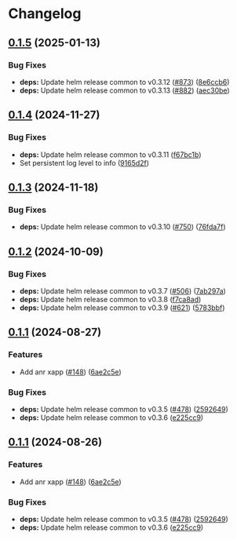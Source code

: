 # Changelog

## [0.1.5](https://github.com/accelleran/helm-charts/compare/xapp-anr-0.1.4...xapp-anr-0.1.5) (2025-01-13)


### Bug Fixes

* **deps:** Update helm release common to v0.3.12 ([#873](https://github.com/accelleran/helm-charts/issues/873)) ([8e6ccb6](https://github.com/accelleran/helm-charts/commit/8e6ccb6e761d66a164ad951e0e2f9118dfcfc9ba))
* **deps:** Update helm release common to v0.3.13 ([#882](https://github.com/accelleran/helm-charts/issues/882)) ([aec30be](https://github.com/accelleran/helm-charts/commit/aec30be5d86f444ad9d65ed18d580ac0c6410166))

## [0.1.4](https://github.com/accelleran/helm-charts/compare/xapp-anr-0.1.3...xapp-anr-0.1.4) (2024-11-27)


### Bug Fixes

* **deps:** Update helm release common to v0.3.11 ([f67bc1b](https://github.com/accelleran/helm-charts/commit/f67bc1bd548bbc2b91c6554e2df66f855c3e2120))
* Set persistent log level to info ([9165d2f](https://github.com/accelleran/helm-charts/commit/9165d2f5a0015bfd9644f79c4b3a299ef322f8a1))

## [0.1.3](https://github.com/accelleran/helm-charts/compare/xapp-anr-0.1.2...xapp-anr-0.1.3) (2024-11-18)


### Bug Fixes

* **deps:** Update helm release common to v0.3.10 ([#750](https://github.com/accelleran/helm-charts/issues/750)) ([76fda7f](https://github.com/accelleran/helm-charts/commit/76fda7fc76c6926b402b49f3348b14a785af92f8))

## [0.1.2](https://github.com/accelleran/helm-charts/compare/xapp-anr-0.1.1...xapp-anr-0.1.2) (2024-10-09)


### Bug Fixes

* **deps:** Update helm release common to v0.3.7 ([#506](https://github.com/accelleran/helm-charts/issues/506)) ([7ab297a](https://github.com/accelleran/helm-charts/commit/7ab297aeebd645f5c00399a04d4e1b159f24859e))
* **deps:** Update helm release common to v0.3.8 ([f7ca8ad](https://github.com/accelleran/helm-charts/commit/f7ca8ad8fd5dd79768da4d8b74aac0cd8eaac590))
* **deps:** Update helm release common to v0.3.9 ([#621](https://github.com/accelleran/helm-charts/issues/621)) ([5783bbf](https://github.com/accelleran/helm-charts/commit/5783bbf75b6a5845dfc469d56849e2aae72d1d4c))

## [0.1.1](https://github.com/accelleran/helm-charts/compare/xapp-anr-v0.1.0...xapp-anr-0.1.1) (2024-08-27)


### Features

* Add anr xapp ([#148](https://github.com/accelleran/helm-charts/issues/148)) ([6ae2c5e](https://github.com/accelleran/helm-charts/commit/6ae2c5e4bf169a8c31e72dc3af486dbc9358ad0f))


### Bug Fixes

* **deps:** Update helm release common to v0.3.5 ([#478](https://github.com/accelleran/helm-charts/issues/478)) ([2592649](https://github.com/accelleran/helm-charts/commit/2592649fbc603d46f0ed6b9d9a1231f5c9ae65bc))
* **deps:** Update helm release common to v0.3.6 ([e225cc9](https://github.com/accelleran/helm-charts/commit/e225cc9428bb76a3cb6e54844f1d4058930b7902))

## [0.1.1](https://github.com/accelleran/helm-charts/compare/xapp-anr-v0.1.0...xapp-anr-0.1.1) (2024-08-26)


### Features

* Add anr xapp ([#148](https://github.com/accelleran/helm-charts/issues/148)) ([6ae2c5e](https://github.com/accelleran/helm-charts/commit/6ae2c5e4bf169a8c31e72dc3af486dbc9358ad0f))


### Bug Fixes

* **deps:** Update helm release common to v0.3.5 ([#478](https://github.com/accelleran/helm-charts/issues/478)) ([2592649](https://github.com/accelleran/helm-charts/commit/2592649fbc603d46f0ed6b9d9a1231f5c9ae65bc))
* **deps:** Update helm release common to v0.3.6 ([e225cc9](https://github.com/accelleran/helm-charts/commit/e225cc9428bb76a3cb6e54844f1d4058930b7902))
